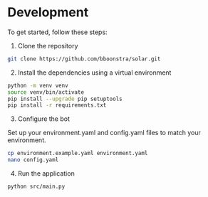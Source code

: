 # Development

To get started, follow these steps:

1. Clone the repository

```bash
git clone https://github.com/bboonstra/solar.git
```

2. Install the dependencies using a virtual environment

```bash
python -m venv venv
source venv/bin/activate
pip install --upgrade pip setuptools
pip install -r requirements.txt
```

3. Configure the bot

Set up your environment.yaml and config.yaml files to match your environment.

```bash
cp environment.example.yaml environment.yaml
nano config.yaml
```

4. Run the application

```bash
python src/main.py
```
